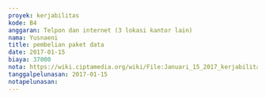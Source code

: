 ```yaml
---
proyek: kerjabilitas
kode: B4
anggaran: Telpon dan internet (3 lokasi kantor lain)
nama: Yusnaeni
title: pembelian paket data
date: 2017-01-15
biaya: 37000
nota: https://wiki.ciptamedia.org/wiki/File:Januari_15_2017_kerjabilitas_B4_internet_neni.jpg
tanggalpelunasan: 2017-01-15
notapelunasan:
---
```

